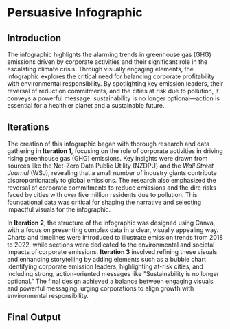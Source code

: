 # Persuasive Infographic

## Introduction
The infographic highlights the alarming trends in greenhouse gas (GHG) emissions driven by corporate activities and their significant role in the escalating climate crisis. Through visually engaging elements, the infographic explores the critical need for balancing corporate profitability with environmental responsibility. By spotlighting key emission leaders, their reversal of reduction commitments, and the cities at risk due to pollution, it conveys a powerful message: sustainability is no longer optional—action is essential for a healthier planet and a sustainable future.

## Iterations 
The creation of this infographic began with thorough research and data gathering in **Iteration 1**, focusing on the role of corporate activities in driving rising greenhouse gas (GHG) emissions. Key insights were drawn from sources like the Net-Zero Data Public Utility (NZDPU) and the *Wall Street Journal* (WSJ), revealing that a small number of industry giants contribute disproportionately to global emissions. The research also emphasized the reversal of corporate commitments to reduce emissions and the dire risks faced by cities with over five million residents due to pollution. This foundational data was critical for shaping the narrative and selecting impactful visuals for the infographic.  

In **Iteration 2**, the structure of the infographic was designed using Canva, with a focus on presenting complex data in a clear, visually appealing way. Charts and timelines were introduced to illustrate emission trends from 2018 to 2022, while sections were dedicated to the environmental and societal impacts of corporate emissions. **Iteration 3** involved refining these visuals and enhancing storytelling by adding elements such as a bubble chart identifying corporate emission leaders, highlighting at-risk cities, and including strong, action-oriented messages like "Sustainability is no longer optional." The final design achieved a balance between engaging visuals and powerful messaging, urging corporations to align growth with environmental responsibility.

## Final Output
